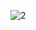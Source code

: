 ![2](https://user-images.githubusercontent.com/101047115/157020061-6c281f2f-add6-4538-a0f2-923289d44ed8.png)
